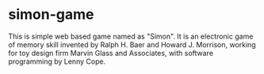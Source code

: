 # simon-game
This is simple web based game named as "Simon". It is an electronic game of memory skill invented by Ralph H. Baer and Howard J. Morrison, working for toy design firm Marvin Glass and Associates, with software programming by Lenny Cope.
